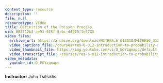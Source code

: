 ```yaml
---
content_type: resource
description: ''
file: null
resourcetype: Video
title: Definition of the Poisson Process
uid: 683712b3-ae91-628f-5abc-d4925f1e5733
video_files:
  archive_url: https://archive.org/download/MITRES.6-012S18/MITRES6_012S18_L22-02_300k.mp4
  video_captions_file: /courses/res-6-012-introduction-to-probability-spring-2018/47e006b3eb815054aedd464d766e454d_D_EGYzqmapc.vtt
  video_thumbnail_file: https://img.youtube.com/vi/D_EGYzqmapc/default.jpg
  video_transcript_file: /courses/res-6-012-introduction-to-probability-spring-2018/0de13560daee0c9c3685bbe685f82694_D_EGYzqmapc.pdf
video_metadata:
  youtube_id: D_EGYzqmapc
---
```


**Instructor:** John Tsitsiklis